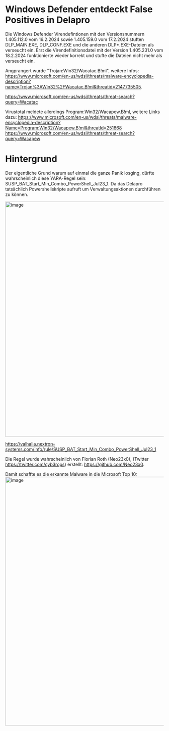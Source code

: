 # Windows Defender entdeckt False Positives in Delapro

Die Windows Defender Virendefintionen mit den Versionsnummern 1.405.112.0 vom 16.2.2024 sowie 1.405.159.0 vom 17.2.2024 stuften DLP_MAIN.EXE, DLP_CONF.EXE und die anderen DLP*.EXE-Dateien als verseucht ein. Erst die Virendefinitionsdatei mit der Version 1.405.231.0 vom 18.2.2024 funktionierte wieder korrekt und stufte die Dateien nicht mehr als verseucht ein.

Angprangert wurde "Trojan:Win32/Wacatac.B!ml", weitere Infos: https://www.microsoft.com/en-us/wdsi/threats/malware-encyclopedia-description?name=Trojan%3AWin32%2FWacatac.B!ml&threatid=2147735505.

https://www.microsoft.com/en-us/wdsi/threats/threat-search?query=Wacatac

Virustotal meldete allerdings Program:Win32/Wacapew.B!ml, weitere Links dazu:
https://www.microsoft.com/en-us/wdsi/threats/malware-encyclopedia-description?Name=Program:Win32/Wacapew.B!ml&threatId=251868
https://www.microsoft.com/en-us/wdsi/threats/threat-search?query=Wacapew

# Hintergrund
Der eigentliche Grund warum auf einmal die ganze Panik losging, dürfte wahrscheinlich diese YARA-Regel sein: SUSP_BAT_Start_Min_Combo_PowerShell_Jul23_1. Da das Delapro tatsächlich Powershellskripte aufruft um Verwaltungsaktionen durchführen zu können.

<img width="745" alt="image" src="https://github.com/Delapro/DelaproInstall/assets/16536936/dea660ff-7d3d-43ed-b74c-3b82ab83c340">

https://valhalla.nextron-systems.com/info/rule/SUSP_BAT_Start_Min_Combo_PowerShell_Jul23_1

Die Regel wurde wahrscheinlich von Florian Roth (Neo23x0), (Twitter https://twitter.com/cyb3rops) erstellt: https://github.com/Neo23x0.

Damit schaffte es die erkannte Malware in die Microsoft Top 10:
<img width="788" alt="image" src="https://github.com/Delapro/DelaproInstall/assets/16536936/5966979f-268e-4222-82a9-0f042ebe411a">

